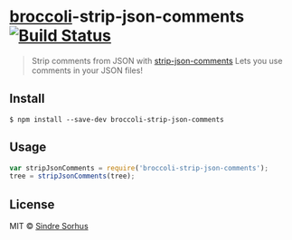 # [broccoli](https://github.com/joliss/broccoli)-strip-json-comments [![Build Status](https://travis-ci.org/sindresorhus/broccoli-strip-json-comments.svg?branch=master)](https://travis-ci.org/sindresorhus/broccoli-strip-json-comments)

> Strip comments from JSON with [strip-json-comments](https://github.com/sindresorhus/strip-json-comments)
> Lets you use comments in your JSON files!


## Install

```
$ npm install --save-dev broccoli-strip-json-comments
```


## Usage

```js
var stripJsonComments = require('broccoli-strip-json-comments');
tree = stripJsonComments(tree);
```


## License

MIT © [Sindre Sorhus](http://sindresorhus.com)
